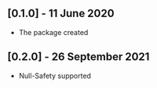 ## [0.1.0] - 11 June 2020

* The package created

## [0.2.0] - 26 September 2021

* Null-Safety supported
